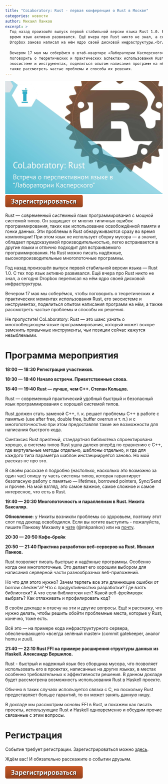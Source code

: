 ```yaml
---
title: "CoLaboratory: Rust - первая конференция о Rust в Москве"
categories: новости
author: Михаил Панков
excerpt: >
  Год назад произошёл выпуск первой стабильной версии языка Rust 1.0. Всё это
  время язык активно развивался. Ещё вчера про Rust никто не знал, а сегодня
  Dropbox заново написал на нём ядро своей дисковой инфраструктуры.<br/>

  Вечером 17 мая мы соберёмся в штаб-квартире «Лаборатории Касперского», чтобы
  поговорить о теоретических и практических аспектах использования Rust, его
  экосистеме и инструментах, поделиться опытом написания программ на нём, а
  также рассмотреть частые проблемы и способы их решения.
---
```


<a href="https://laboratoriya-kasperskogo.timepad.ru/event/323535/">
<img src="/images/2016-04-25-colaboratory-rust/splash.jpg" alt="лого" style="width: 800px;"/>
</a>

<a href="https://laboratoriya-kasperskogo.timepad.ru/event/323535/">
<img src="/images/2016-04-25-colaboratory-rust/button.png" alt="зарегистрироваться" style="width: 248px;"/>
</a>

Rust — современный системный язык программирования с мощной системой типов. Он
защищает от многих типичных ошибок программирования, таких как использование
освобождённой памяти и гонки данных. Эти проблемы в Rust обнаруживаются сразу во
время компиляции! При этом язык не использует сборку мусора — а значит, обладает
предсказуемой производительностью, легко встраивается в другие языки и отлично
подходит для встраиваемого программирования. На Rust можно писать надёжные,
высокопроизводительные многопоточные программы.

Год назад произошёл выпуск первой стабильной версии языка — Rust 1.0. С тех пор
язык активно развивался. Ещё вчера про Rust никто не знал, а сегодня Dropbox
переписал на нём ядро своей дисковой инфраструктуры.

Вечером 17 мая мы соберёмся, чтобы поговорить о теоретических и практических
моментах использования Rust, его экосистеме и инструментах, поделиться опытом
написания программ на нём, а также рассмотреть частые проблемы и способы их
решения.

Не пропустите! CoLaboratory: Rust — это шанс узнать о многообещающем языке
программирования, который может вскоре заменить привычные инструменты, чьи
позиции сейчас кажутся незыблемыми.

# Программа мероприятия

**18:00 — 18:30 Регистрация участников.**

**18:30 — 18:40 Начало встречи. Приветственные слова.**

**18:40 — 19:40 Rust — лучше, чем C++. Степан Кольцов.**

Rust — современный практический удобный быстрый и безопасный язык
программирования с хорошей системой типов.

Rust должен стать заменой C++, т. к. решает проблемы C++ в работе с памятью (use
after free, double free, buffer overrun и т. п.) и с многопоточностью при этом
предоставляя такие же возможности для написания быстрого кода.

Синтаксис Rust приятный, стандартная библиотека спроектирована хорошо, а система
типов Rust ушла далеко вперёд по сравнению с C++, где виртуальные методы
отдельно, шаблоны отдельно, и где для каждого типа параметра шаблон
инстанциируется заново. Но мой рассказ не про это.

В своём рассказе я подробно (настолько, насколько это возможно за один час)
опишу ту часть системы типов, которая гарантирует безопасную работу с памятью —
lifetimes, borrowed pointers, Sync/Send и прочее. На мой взгляд, это самое
важное, самое сложное и самое интересное, что есть в Rust.

**19:40 — 20:30 Многопоточность и параллелизм в Rust. Никита Баксаляр.**

**Обновление**: у Никиты возникли проблемы со здоровьем, поэтому этот слот под доклад
освободился. Если вы хотите выступить - пожалуйста, пишите Панкову Михаилу в 
[чате](https://gitter.im/ruRust/general) (@mkpankov) или на 
[почту](https://rustycrate.ru/contacts.html).

**20:30 — 20:50 Кофе-брейк**

**20:50 — 21:40 Практика разработки веб-серверов на Rust. Михаил Панков.**

Rust позволяет писать быстрые и надёжные программы. Особенно когда они
многопоточные. Это делает его хорошим выбором для написания серверной части
разнообразных веб-приложений.

Но что для этого нужно? Зачем терпеть все эти длиннющие ошибки от borrow
checker'а? Что с продуктивностью разработки? Где взять библиотеки? А что если
библиотеки нет? Какой веб-фреймворк выбрать? Как отлаживать и профилировать код?

В своём докладе я отвечу на эти и другие вопросы. Ещё я расскажу, что нужно
делать, чтобы решить обойти проблемные места, которые у Rust, конечно, тоже
есть.

Всё это — на примере кода инфраструктурного сервера, обеспечивающего «всегда
зелёный master» (commit gatekeeper, аналог homu и zuul).

**21:40 — 22:10 Rust FFI на примере расширения структуры данных из Haskell.
Александр Вершилов.**

Rust - быстрый и надежный язык без сборщика мусора, что позволяет использовать
его в проектах, написанных на других языках, в местах особенно требовательных к
эффективности решения. В данном докладе будет рассмотрена возможность
использования Rust в Haskell проекте.

Обычно в таких случаях используется связка с C, но поскольку Rust предоставляет
больше гарантий, то он может занять данную нишу.

В докладе мы рассмотрим основы FFI в Rust, и покажем как писать проекты,
использующие Rust и Haskell одновременно и обсудим прочие связанные с этим
вопросы.

# Регистрация

Событие требует регистрации. Зарегистрироваться можно
[здесь](https://laboratoriya-kasperskogo.timepad.ru/event/323535/).

Ждём вас! И обязательно расскажите о событии друзьям.

<a href="https://laboratoriya-kasperskogo.timepad.ru/event/323535/">
<img src="/images/2016-04-25-colaboratory-rust/button.png" alt="зарегистрироваться" style="width: 248px;"/>
</a>
